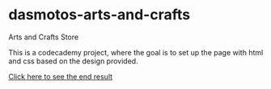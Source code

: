 # dasmotos-arts-and-crafts
Arts and Crafts Store

This is a codecademy project, where the goal is to set up the page with html and css based on the design provided.

[Click here to see the end result](https://mendelgordon.github.io/dasmotos-arts-and-crafts/)
